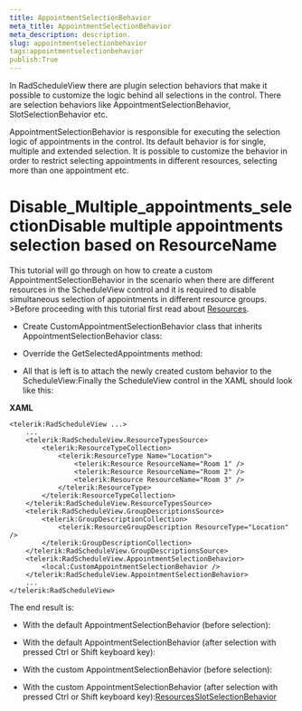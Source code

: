 ```yaml
---
title: AppointmentSelectionBehavior
meta_title: AppointmentSelectionBehavior
meta_description: description.
slug: appointmentselectionbehavior
tags:appointmentselectionbehavior
publish:True
---
```



In RadScheduleView there are plugin selection behaviors that make it possible to customize the logic behind all selections in the control. There are selection behaviors like AppointmentSelectionBehavior, SlotSelectionBehavior etc.

AppointmentSelectionBehavior is responsible for executing the selection logic of appointments in the control. Its default behavior is for single, multiple and extended selection. It is possible to customize the behavior in order to restrict selecting appointments in different resources, selecting more than one appointment etc.

# Disable_Multiple_appointments_selectionDisable multiple appointments selection based on ResourceName

This tutorial will go through on how to create a custom AppointmentSelectionBehavior in the scenario when there are different resources in the ScheduleView control and it is required to disable simultaneous selection of appointments in different resource groups.	>Before proceeding with this tutorial first read about [Resources]({{slug:resources}}).



* Create CustomAppointmentSelectionBehavior class that inherits AppointmentSelectionBehavior class:

* Override the GetSelectedAppointments method:

* All that is left is to attach the newly created custom behavior to the ScheduleView:Finally the ScheduleView control in the XAML should look like this:


 __XAML__
    


	<telerik:RadScheduleView ...>
		...
		<telerik:RadScheduleView.ResourceTypesSource>
			<telerik:ResourceTypeCollection>
				<telerik:ResourceType Name="Location">
					<telerik:Resource ResourceName="Room 1" />
					<telerik:Resource ResourceName="Room 2" />
					<telerik:Resource ResourceName="Room 3" />
				</telerik:ResourceType>
			</telerik:ResourceTypeCollection>
		</telerik:RadScheduleView.ResourceTypesSource>
		<telerik:RadScheduleView.GroupDescriptionsSource>
			<telerik:GroupDescriptionCollection>
				<telerik:ResourceGroupDescription ResourceType="Location" />
			</telerik:GroupDescriptionCollection>
		</telerik:RadScheduleView.GroupDescriptionsSource>
		<telerik:RadScheduleView.AppointmentSelectionBehavior>
			<local:CustomAppointmentSelectionBehavior />
		</telerik:RadScheduleView.AppointmentSelectionBehavior>
		...
	</telerik:RadScheduleView>

The end result is:

* With the default AppointmentSelectionBehavior (before selection):

* With the default AppointmentSelectionBehavior (after selection with pressed Ctrl or Shift keyboard key):

* With the custom AppointmentSelectionBehavior (before selection):

* With the custom AppointmentSelectionBehavior (after selection with pressed Ctrl or Shift keyboard key):[Resources]({{slug:resources}})[SlotSelectionBehavior]({{slug:slotselectionbehavior}})
